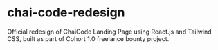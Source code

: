 # chai-code-redesign
 Official redesign of ChaiCode Landing Page using React.js and Tailwind CSS, built as part of  Cohort 1.0 freelance bounty project.
